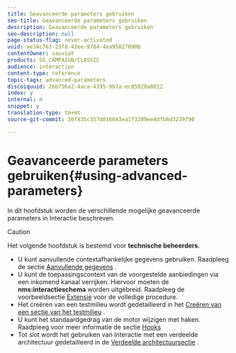 ```yaml
---
title: Geavanceerde parameters gebruiken
seo-title: Geavanceerde parameters gebruiken
description: Geavanceerde parameters gebruiken
seo-description: null
page-status-flag: never-activated
uuid: ae34c763-23fd-43ee-9784-4ea95027090b
contentOwner: sauviat
products: SG_CAMPAIGN/CLASSIC
audience: interaction
content-type: reference
topic-tags: advanced-parameters
discoiquuid: 2bb756a2-4aca-4195-9b7a-ec85028a8012
index: y
internal: n
snippet: y
translation-type: tm+mt
source-git-commit: 20f835c357d016643ea1f3209ee4dfb6d3239f90

---
```



# Geavanceerde parameters gebruiken{#using-advanced-parameters}

In dit hoofdstuk worden de verschillende mogelijke geavanceerde parameters in Interactie beschreven.

>[!CAUTION]
>
>Het volgende hoofdstuk is bestemd voor **technische beheerders**.

* U kunt aanvullende contextafhankelijke gegevens gebruiken. Raadpleeg de sectie [Aanvullende gegevens](../../interaction/using/additional-data.md) .
* U kunt de toepassingscontext van de voorgestelde aanbiedingen via een inkomend kanaal verrijken. Hiervoor moeten de **nms:interactieschema** worden uitgebreid. Raadpleeg de voorbeeldsectie [Extensie](../../interaction/using/extension-example.md) voor de volledige procedure.
* Het creëren van een testmilieu wordt gedetailleerd in het [Creëren van een sectie van het testmilieu](../../interaction/using/creating-a-test-environment.md) .
* U kunt het standaardgedrag van de motor wijzigen met haken. Raadpleeg voor meer informatie de sectie [Hooks](../../interaction/using/hooks.md)
* Tot slot wordt het gebruiken van Interactie met een verdeelde architectuur gedetailleerd in de [Verdeelde architectuursectie](../../interaction/using/distributed-architectures.md) .

